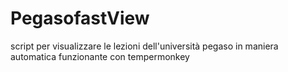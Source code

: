 # PegasofastView
script per visualizzare le lezioni dell'università pegaso in maniera automatica funzionante con tempermonkey
